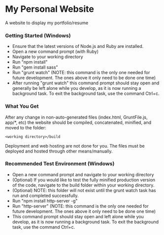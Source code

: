 # My Personal Website
A website to display my portfolio/resume

### Getting Started (Windows)
- Ensure that the latest versions of Node.js and Ruby are installed.
- Open a new command prompt (with Ruby)
- Navigate to your working directory
- Run "npm install"
- Run "gem install sass"
- Run "grunt watch" (NOTE: this command is the only one needed for future development. The ones above it only need to be done one time)
- After running "grunt watch" this command prompt should stay open and generally be left alone while you develop, as it is now running a background task. To exit the background task, use the command Ctrl+c.

### What You Get
After any change in non-auto-generated files (index.html, GruntFile.js, app/*, etc) the website should be compiled, concatenated, minified, and moved to the folder:
```
<working directory>/build
```

Deployment and web hosting are not done for you. The files must be deployed and hosted through other means/manually.

### Recommended Test Environment (Windows)
- Open a new command prompt and navigate to your working directory
- (Optional) If you would like to test the fully minified production version of the code, navigate to the build folder within your working directory. 
- (Optional) NOTE: this folder will not exist until the grunt watch task has run and completed successfully.
- Run "npm install http-server -g"
- Run "http-server" (NOTE: this command is the only one needed for future development. The ones above it only need to be done one time)
- This command prompt should stay open and left alone while you develop, as it is now running a background task. To exit the background task, use the command Ctrl+c.
